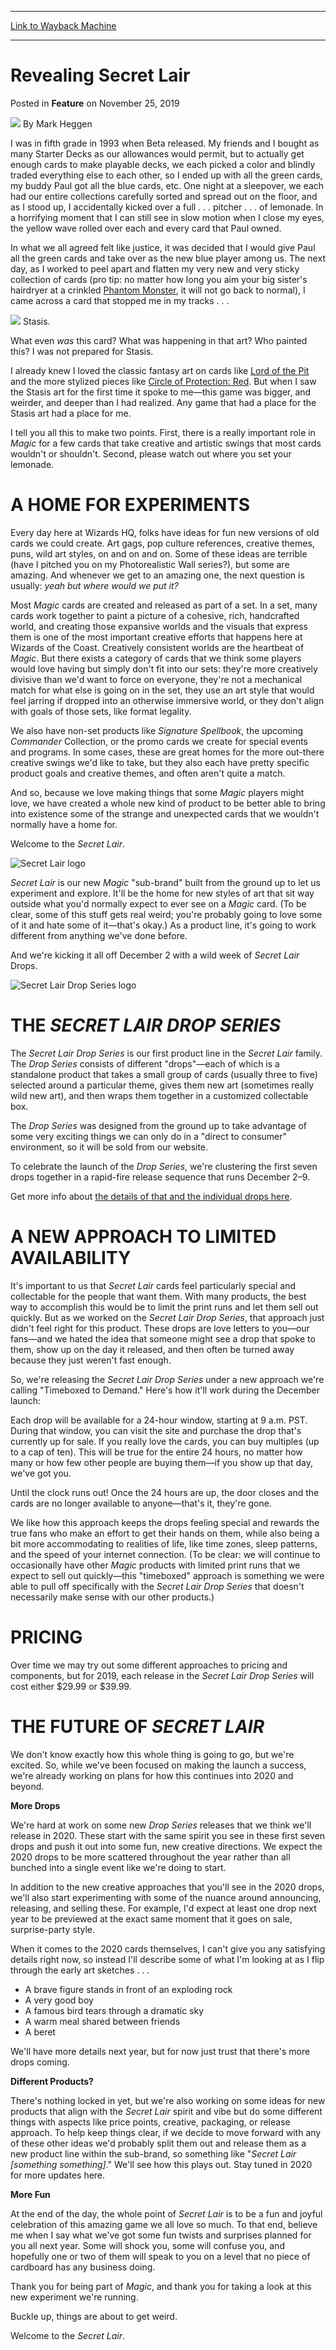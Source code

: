 
---
[Link to Wayback Machine](https://web.archive.org/web/20220409171458/https://magic.wizards.com/en/articles/archive/feature/revealing-secret-lair-2019-11-25?gclid=EAIaIQobChMI7snS7YuG5wIVA__jBx1lcgG2EAAYASAAEgIKSfD_BwE)

[_metadata_:author]:- "Mark Heggen"
[_metadata_:description]:- "Learn about the thought process behind Magic's new sub-brand from the product owner himself."
[_metadata_:generator]:- "Drupal 7 (http://drupal.org)"
[_metadata_:publish_date]:- "2019-11-25"
[_metadata_:title]:- "Revealing Secret Lair"
[_metadata_:wayback_capture_timestamp]:- "2022-04-09 17:14:58+00:00"
[_metadata_:wayback_raw_url]:- "https://web.archive.org/web/20220409171458id_/https://magic.wizards.com/en/articles/archive/feature/revealing-secret-lair-2019-11-25?gclid=EAIaIQobChMI7snS7YuG5wIVA__jBx1lcgG2EAAYASAAEgIKSfD_BwE"
[_metadata_:wayback_url]:- "https://magic.wizards.com/en/articles/archive/feature/revealing-secret-lair-2019-11-25?gclid=EAIaIQobChMI7snS7YuG5wIVA__jBx1lcgG2EAAYASAAEgIKSfD_BwE"
---


Revealing Secret Lair
=====================



 Posted in **Feature**
 on November 25, 2019 






![](https://media.magic.wizards.com/styles/auth_small/public/images/person/authorpic_markheggen.jpg)
By Mark Heggen











I was in fifth grade in 1993 when Beta released. My friends and I bought as many Starter Decks as our allowances would permit, but to actually get enough cards to make playable decks, we each picked a color and blindly traded everything else to each other, so I ended up with all the green cards, my buddy Paul got all the blue cards, etc. One night at a sleepover, we each had our entire collections carefully sorted and spread out on the floor, and as I stood up, I accidentally kicked over a full . . . pitcher . . . of lemonade. In a horrifying moment that I can still see in slow motion when I close my eyes, the yellow wave rolled over each and every card that Paul owned.


In what we all agreed felt like justice, it was decided that I would give Paul all the green cards and take over as the new blue player among us. The next day, as I worked to peel apart and flatten my very new and very sticky collection of cards (pro tip: no matter how long you aim your big sister's hairdryer at a crinkled [Phantom Monster](https://gatherer.wizards.com/Pages/Card/Details.aspx?name=Phantom+Monster), it will not go back to normal), I came across a card that stopped me in my tracks . . .


[![](https://gatherer.wizards.com/Handlers/Image.ashx?type=card&multiverseid=423)](https://gatherer.wizards.com/Pages/Card/Details.aspx?multiverseid=423)
Stasis.


What even *was* this card? What was happening in that art? Who painted this? I was not prepared for Stasis.


I already knew I loved the classic fantasy art on cards like [Lord of the Pit](https://gatherer.wizards.com/Pages/Card/Details.aspx?name=Lord+of+the+Pit) and the more stylized pieces like [Circle of Protection: Red](https://gatherer.wizards.com/Pages/Card/Details.aspx?name=Circle+of+Protection%3A+Red). But when I saw the Stasis art for the first time it spoke to me—this game was bigger, and weirder, and deeper than I had realized. Any game that had a place for the Stasis art had a place for me.


I tell you all this to make two points. First, there is a really important role in *Magic* for a few cards that take creative and artistic swings that most cards wouldn't or shouldn't. Second, please watch out where you set your lemonade.


A HOME FOR EXPERIMENTS
======================


Every day here at Wizards HQ, folks have ideas for fun new versions of old cards we could create. Art gags, pop culture references, creative themes, puns, wild art styles, on and on and on. Some of these ideas are terrible (have I pitched you on my Photorealistic Wall series?), but some are amazing. And whenever we get to an amazing one, the next question is usually: *yeah* *but where would we put it?*


Most *Magic* cards are created and released as part of a set. In a set, many cards work together to paint a picture of a cohesive, rich, handcrafted world, and creating those expansive worlds and the visuals that express them is one of the most important creative efforts that happens here at Wizards of the Coast. Creatively consistent worlds are the heartbeat of *Magic*. But there exists a category of cards that we think some players would love having but simply don't fit into our sets: they're more creatively divisive than we'd want to force on everyone, they're not a mechanical match for what else is going on in the set, they use an art style that would feel jarring if dropped into an otherwise immersive world, or they don't align with goals of those sets, like format legality.


We also have non-set products like *Signature Spellbook*, the upcoming *Commander* Collection, or the promo cards we create for special events and programs. In some cases, these are great homes for the more out-there creative swings we'd like to take, but they also each have pretty specific product goals and creative themes, and often aren't quite a match.


And so, because we love making things that some *Magic* players might love, we have created a whole new kind of product to be better able to bring into existence some of the strange and unexpected cards that we wouldn't normally have a home for.


Welcome to the *Secret Lair*.


![Secret Lair logo](https://media.wizards.com/2019/images/daily/V28pO3oDii.png)


*Secret Lair* is our new *Magic* "sub-brand" built from the ground up to let us experiment and explore. It'll be the home for new styles of art that sit way outside what you'd normally expect to ever see on a *Magic* card. (To be clear, some of this stuff gets real weird; you're probably going to love some of it and hate some of it—that's okay.) As a product line, it's going to work different from anything we've done before.


And we're kicking it all off December 2 with a wild week of *Secret Lair* Drops.


![Secret Lair Drop Series logo](https://media.wizards.com/2019/images/daily/3hwfeKTon4.png)


THE *SECRET LAIR* *DROP SERIES*
===============================


The *Secret Lair* *Drop Series* is our first product line in the *Secret Lair* family. The *Drop Series* consists of different "drops"—each of which is a standalone product that takes a small group of cards (usually three to five) selected around a particular theme, gives them new art (sometimes really wild new art), and then wraps them together in a customized collectable box.


The *Drop Series* was designed from the ground up to take advantage of some very exciting things we can only do in a "direct to consumer" environment, so it will be sold from our website.


To celebrate the launch of the *Drop Series*, we're clustering the first seven drops together in a rapid-fire release sequence that runs December 2–9.


Get more info about [the details of that and the individual drops here](https://magic.wizards.com/en/articles/archive/news/secret-lair-recap-2019-11-25).


A NEW APPROACH TO LIMITED AVAILABILITY
======================================


It's important to us that *Secret Lair* cards feel particularly special and collectable for the people that want them. With many products, the best way to accomplish this would be to limit the print runs and let them sell out quickly. But as we worked on the *Secret Lair Drop Series*, that approach just didn't feel right for this product. These drops are love letters to you—our fans—and we hated the idea that someone might see a drop that spoke to them, show up on the day it released, and then often be turned away because they just weren't fast enough.


So, we're releasing the *Secret Lair Drop Series* under a new approach we're calling "Timeboxed to Demand." Here's how it'll work during the December launch:


Each drop will be available for a 24-hour window, starting at 9 a.m. PST. During that window, you can visit the site and purchase the drop that's currently up for sale. If you really love the cards, you can buy multiples (up to a cap of ten). This will be true for the entire 24 hours, no matter how many or how few other people are buying them—if you show up that day, we've got you.


Until the clock runs out! Once the 24 hours are up, the door closes and the cards are no longer available to anyone—that's it, they're gone.


We like how this approach keeps the drops feeling special and rewards the true fans who make an effort to get their hands on them, while also being a bit more accommodating to realities of life, like time zones, sleep patterns, and the speed of your internet connection. (To be clear: we will continue to occasionally have other *Magic* products with limited print runs that we expect to sell out quickly—this "timeboxed" approach is something we were able to pull off specifically with the *Secret Lair Drop Series* that doesn't necessarily make sense with our other products.)


PRICING
=======


Over time we may try out some different approaches to pricing and components, but for 2019, each release in the *Secret Lair Drop Series* will cost either $29.99 or $39.99.


THE FUTURE OF *SECRET LAIR*
===========================


We don't know exactly how this whole thing is going to go, but we're excited. So, while we've been focused on making the launch a success, we're already working on plans for how this continues into 2020 and beyond.


**More Drops**


We're hard at work on some new *Drop Series* releases that we think we'll release in 2020. These start with the same spirit you see in these first seven drops and push it out into some fun, new creative directions. We expect the 2020 drops to be more scattered throughout the year rather than all bunched into a single event like we're doing to start.


In addition to the new creative approaches that you'll see in the 2020 drops, we'll also start experimenting with some of the nuance around announcing, releasing, and selling these. For example, I'd expect at least one drop next year to be previewed at the exact same moment that it goes on sale, surprise-party style.


When it comes to the 2020 cards themselves, I can't give you any satisfying details right now, so instead I'll describe some of what I'm looking at as I flip through the early art sketches . . .


* A brave figure stands in front of an exploding rock
* A very good boy
* A famous bird tears through a dramatic sky
* A warm meal shared between friends
* A beret

We'll have more details next year, but for now just trust that there's more drops coming.


**Different Products?**


There's nothing locked in yet, but we're also working on some ideas for new products that align with the *Secret Lair* spirit and vibe but do some different things with aspects like price points, creative, packaging, or release approach. To help keep things clear, if we decide to move forward with any of these other ideas we'd probably split them out and release them as a new product line within the sub-brand, so something like "*Secret Lair [something something]*." We'll see how this plays out. Stay tuned in 2020 for more updates here.


**More Fun**


At the end of the day, the whole point of *Secret Lair* is to be a fun and joyful celebration of this amazing game we all love so much. To that end, believe me when I say what we've got some fun twists and surprises planned for you all next year. Some will shock you, some will confuse you, and hopefully one or two of them will speak to you on a level that no piece of cardboard has any business doing.


Thank you for being part of *Magic*, and thank you for taking a look at this new experiment we're running.


Buckle up, things are about to get weird.


Welcome to the *Secret Lair*.







